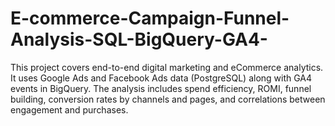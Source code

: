 # E-commerce-Campaign-Funnel-Analysis-SQL-BigQuery-GA4-
This project covers end-to-end digital marketing and eCommerce analytics. It uses Google Ads and Facebook Ads data (PostgreSQL) along with GA4 events in BigQuery. The analysis includes spend efficiency, ROMI, funnel building, conversion rates by channels and pages, and correlations between engagement and purchases.
